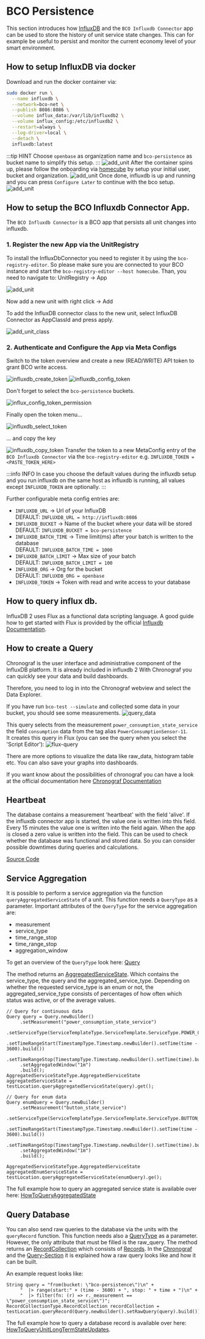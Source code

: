 # BCO Persistence

This section introduces how [InfluxDB](https://docs.influxdata.com/influxdb/v2.2/get-started/) and the ```BCO Influxdb Connector``` app can be used to store the history of unit service state changes. This can for example be useful to persist and monitor the current economy level of your smart environment.

## How to setup InfluxDB via docker
Download and run the docker container via:
```bash
sudo docker run \
  --name influxdb \
  --network=bco-net \
  --publish 8086:8086 \
  --volume influx_data:/var/lib/influxdb2 \
  --volume influx_config:/etc/influxdb2 \
  --restart=always \
  --log-driver=local \
  --detach \
  influxdb:latest
```
:::tip HINT
Choose ```openbase``` as organization name and ```bco-persistence``` as bucket name to simplify this setup.
:::
![add_unit](/img/bco/persistence/influxdb_welcome.png)
After the container spins up, please follow the onboarding via [homecube](http://homecube:8086) by 
setup your initial user, bucket and organization.
![add_unit](/img/bco/persistence/influxdb_onbording.png)
Once done, influxdb is up and running and you can press `Configure Later` to continue with the bco setup.
![add_unit](/img/bco/persistence/influxdb_onbording_done.png)

##  How to setup the BCO Influxdb Connector App.

The ```BCO Influxdb Connector``` is a BCO app that persists all unit changes into influxdb.

### 1. Register the new App via the UnitRegistry  
To install the InfluxDbConnector you need to register it by using the ```bco-registry-editor```.
So please make sure you are connected to your BCO instance and start the ```bco-registry-editor --host homecube```.
Than, you need to navigate to: UnitRegistry → App  

![add_unit](/img/bco/persistence/add_unit.png)

Now add a new unit with right click → Add

To add the InfluxDB connector class to the new unit, select InfluxDB Connector as AppClassId and press apply.

![add_unit_class](/img/bco/persistence/new_unit.png)
   
### 2. Authenticate and Configure the App via Meta Configs

Switch to the token overview and create a new (READ/WRITE) API token to grant BCO write access.

![influxdb_create_token](/img/bco/persistence/influxdb_create_token.png)
![influxdb_config_token](/img/bco/persistence/influxdb_config_token.png)

Don't forget to select the `bco-persistence` buckets.

![influx_config_token_permission](/img/bco/persistence/influx_config_token_permission.png)

Finally open the token menu...

![influxdb_select_token](/img/bco/persistence/influxdb_select_token.png)

... and copy the key

![influxdb_copy_token](/img/bco/persistence/influxdb_copy_token.png)
Transfer the token to a new MetaConfig entry of the ```BCO Influxdb Connector``` via the ```bco-registry-editor``` e.g. ```INFLUXDB_TOKEN = <PASTE_TOKEN_HERE>```

:::info INFO
In case you choose the default values during the influxdb setup and you run influxdb on the same host as influxdb is running, all values except ```INFLUXDB_TOKEN``` are optionally.
:::

Further configurable meta config entries are:
  * ```INFLUXDB_URL``` → Url of your InfluxDB  
       DEFAULT: ```INFLUXDB_URL = http://influxdb:8086```
  * ```INFLUXDB_BUCKET``` → Name of the bucket where your data will be stored  
       DEFAULT: ```INFLUXDB_BUCKET = bco-persistence```
  * ```INFLUXDB_BATCH_TIME``` → Time limit(ms) after your batch is written to the database  
       DEFAULT: ```INFLUXDB_BATCH_TIME = 1000```
  * ```INFLUXDB_BATCH_LIMIT``` → Max size of your batch  
       DEFAULT: ```INFLUXDB_BATCH_LIMIT = 100```
  * ```INFLUXDB_ORG``` → Org for the bucket  
       DEFAULT: ```INFLUXDB_ORG = openbase```
  * ```INFLUXDB_TOKEN``` → Token with read and write access to your database  

## How to query influx db.
InfluxDB 2 uses Flux as a functional data scripting language.
A good guide how to get started with Flux is provided by the official [Influxdb Documentation](https://v2.docs.influxdata.com/v2.0/query-data/get-started/).

## How to create a Query 
Chronograf is the user interface and administrative component of the InfluxDB platform.
It is already included in influxdb 2
With Chronograf you can quickly see your data and build dashboards.  

Therefore, you need to log in into the Chronograf webview and select the Data Explorer.

If you have run ```bco-test --simulate``` and collected some data in your bucket, you should see some measurements.
![query_data](/img/bco/persistence/chronograf_explorer.png)

This query selects from the measurement ```power_consumption_state_service``` the field ```consumption``` data from the tag alias ```PowerConsumptionSensor-11```.  
It creates this query in Flux (you can see the query when you select the 'Script Editor'):
![flux-query](/img/bco/persistence/flux_query.png)

There are more options to visualize the data like raw_data, histogram table etc.
You can also save your graphs into dashboards.

If you want know about the possibilities of chronograf you can have a look at the official documentation here [Chronograf Documentation](https://docs.influxdata.com/chronograf/v1.7/)
   
## Heartbeat
The database contains a measurement 'heartbeat' with the field 'alive'. If the influxdb connector app is started, the value one is written into this field. Every 15 minutes the value one is written into the field again. When the app is closed a zero value is written into the field. This can be used to check whether the database was functional and stored data.
So you can consider possible downtimes during queries and calculations. 

[Source Code](https://github.com/openbase/bco.app/tree/master/influxdbconnector)

## Service Aggregation
It is possible to perform a service aggregation via the function ```queryAggregatedServiceState``` of a unit. This function needs a ```QueryType``` as a parameter.
Important attributes of the ```QueryType``` for the service aggregation are:

  * measurement 
  * service_type
  * time_range_stop
  * time_range_stop
  * aggregation_window

To get an overview of the ```QueryType``` look here: [Query](https://github.com/openbase/type/blob/master/src/main/proto/openbase/type/domotic/database/Query.proto)

The method returns an [AggregatedServiceState](https://github.com/openbase/type/blob/master/src/main/proto/openbase/type/domotic/state/AggregatedServiceState.proto).
Which contains the service_type, the query and the aggregated_service_type.
Depending on whether the requested service_type is an enum or not, the aggregated_service_type consists of percentages of how often which status was active, or of the average values.

```
// Query for continuous data
Query query = Query.newBuilder()
     .setMeasurement("power_consumption_state_service")
     .setServiceType(ServiceTemplateType.ServiceTemplate.ServiceType.POWER_CONSUMPTION_STATE_SERVICE)
     .setTimeRangeStart(TimestampType.Timestamp.newBuilder().setTime(time - 3600).build())
     .setTimeRangeStop(TimestampType.Timestamp.newBuilder().setTime(time).build())
     .setAggregatedWindow("1m")
     .build();
AggregatedServiceStateType.AggregatedServiceState aggregatedServiceState = testLocation.queryAggregatedServiceState(query).get();
```

```
// Query for enum data
Query enumQuery = Query.newBuilder()
     .setMeasurement("button_state_service")
     .setServiceType(ServiceTemplateType.ServiceTemplate.ServiceType.BUTTON_STATE_SERVICE)
     .setTimeRangeStart(TimestampType.Timestamp.newBuilder().setTime(time - 3600).build())
     .setTimeRangeStop(TimestampType.Timestamp.newBuilder().setTime(time).build())
     .setAggregatedWindow("1m")
     .build();

AggregatedServiceStateType.AggregatedServiceState aggregatedEnumServiceState = testLocation.queryAggregatedServiceState(enumQuery).ge();
```

The full example how to query an aggregated service state is available over here: [HowToQueryAggregatedState](https://github.com/openbase/bco.dal/blob/master/example/src/main/java/org/openbase/bco/dal/example/HowToQueryAggregatedState.java)

## Query Database
You can also send raw queries to the database via the units with the ```queryRecord``` function.
This function needs also a [QueryType](https://github.com/openbase/type/blob/master/src/main/proto/openbase/type/domotic/database/Query.proto) as a parameter. However, the only attribute that must be filled is the raw_query.
The method returns an [RecordCollection](https://github.com/openbase/type/blob/master/src/main/proto/openbase/type/domotic/database/RecordCollection.proto)  which consists of [Records](https://github.com/openbase/type/blob/master/src/main/proto/openbase/type/domotic/database/Record.proto).
In the [Chronograf](#how-to-query-influx-db) and the [Query-Section](#how-to-query-influx-db) it is explained how a raw query looks like and how it can be built.

An example request looks like:

```
String query = "from(bucket: \"bco-persistence\")\n" +
     "  |> range(start:" + (time - 3600) + ", stop: " + time + ")\n" +
     "  |> filter(fn: (r) => r._measurement == \"power_consumption_state_service\")";
RecordCollectionType.RecordCollection recordCollection = testLocation.queryRecord(Query.newBuilder().setRawQuery(query).build()).get();
```

The full example how to query a database record is available over here: [HowToQueryUnitLongTermStateUpdates](https://github.com/openbase/bco.dal/blob/master/example/src/main/java/org/openbase/bco/dal/example/HowToQueryUnitLongTermStateUpdates.java).
